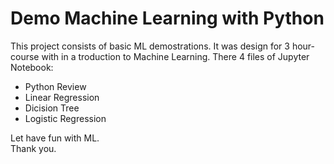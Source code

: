 # Demo Machine Learning with Python
This project consists of basic ML demostrations.
It was design for 3 hour-course with in a troduction to Machine Learning. 
There 4 files of Jupyter Notebook:
- Python Review
- Linear Regression
- Dicision Tree
- Logistic Regression

Let have fun with ML. <br>
Thank you.

